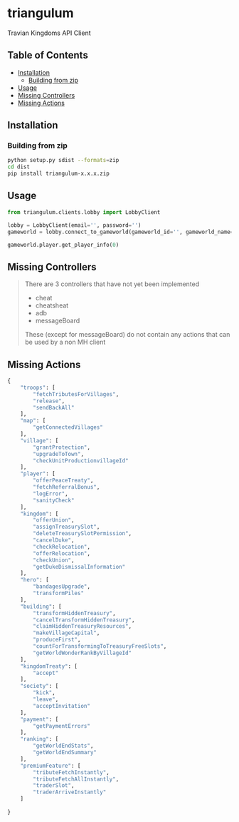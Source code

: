 # triangulum

Travian Kingdoms API Client 

## Table of Contents

* [Installation](#Installation)
	* [Building from zip](#Building-from-zip)
* [Usage](#Usage)
* [Missing Controllers](#Missing-Controllers)
* [Missing Actions](#Missing-Actions)


## Installation

### Building from zip
```sh
python setup.py sdist --formats=zip
cd dist
pip install triangulum-x.x.x.zip
```

## Usage

```py
from triangulum.clients.lobby import LobbyClient

lobby = LobbyClient(email='', password='')
gameworld = lobby.connect_to_gameworld(gameworld_id='', gameworld_name='')

gameworld.player.get_player_info(0)
```


## Missing Controllers
> There are 3 controllers that have not yet been implemented
> * cheat
> * cheatsheat
> * adb
> * messageBoard
>
> These (except for messageBoard) do not contain any actions that can be used by a non MH client

## Missing Actions
```py
{
    "troops": [
        "fetchTributesForVillages",
        "release",
        "sendBackAll"
    ],
    "map": [
        "getConnectedVillages"
    ],
    "village": [
        "grantProtection",
        "upgradeToTown",
        "checkUnitProductionvillageId"
    ],
    "player": [
        "offerPeaceTreaty",
        "fetchReferralBonus",
        "logError",
        "sanityCheck"
    ],
    "kingdom": [
        "offerUnion",
        "assignTreasurySlot",
        "deleteTreasurySlotPermission",
        "cancelDuke",
        "checkRelocation",
        "offerRelocation",
        "checkUnion",
        "getDukeDismissalInformation"
    ],
    "hero": [
        "bandagesUpgrade",
        "transformPiles"
    ],
    "building": [
        "transformHiddenTreasury",
        "cancelTransformHiddenTreasury",
        "claimHiddenTreasuryResources",
        "makeVillageCapital",
        "produceFirst",
        "countForTransformingToTreasuryFreeSlots",
        "getWorldWonderRankByVillageId"
    ],
    "kingdomTreaty": [
        "accept"
    ],
    "society": [
        "kick",
        "leave",
        "acceptInvitation"
    ],
    "payment": [
        "getPaymentErrors"
    ],
    "ranking": [
        "getWorldEndStats",
        "getWorldEndSummary"
    ],
    "premiumFeature": [
        "tributeFetchInstantly",
        "tributeFetchAllInstantly",
        "traderSlot",
        "traderArriveInstantly"
    ]
    
}
```
